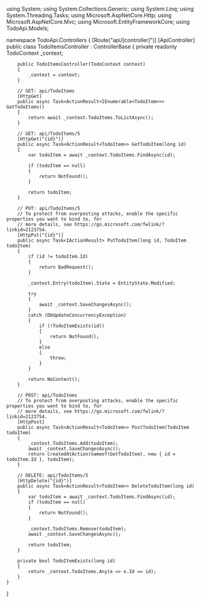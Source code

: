 using System;
using System.Collections.Generic;
using System.Linq;
using System.Threading.Tasks;
using Microsoft.AspNetCore.Http;
using Microsoft.AspNetCore.Mvc;
using Microsoft.EntityFrameworkCore;
using TodoApi.Models;

namespace TodoApi.Controllers
{
    [Route("api/[controller]")]
    [ApiController]
    public class TodoItemsController : ControllerBase
    {
        private readonly TodoContext _context;

        public TodoItemsController(TodoContext context)
        {
            _context = context;
        }

        // GET: api/TodoItems
        [HttpGet]
        public async Task<ActionResult<IEnumerable<TodoItem>>> GetTodoItems()
        {
            return await _context.TodoItems.ToListAsync();
        }

        // GET: api/TodoItems/5
        [HttpGet("{id}")]
        public async Task<ActionResult<TodoItem>> GetTodoItem(long id)
        {
            var todoItem = await _context.TodoItems.FindAsync(id);

            if (todoItem == null)
            {
                return NotFound();
            }

            return todoItem;
        }

        // PUT: api/TodoItems/5
        // To protect from overposting attacks, enable the specific properties you want to bind to, for
        // more details, see https://go.microsoft.com/fwlink/?linkid=2123754.
        [HttpPut("{id}")]
        public async Task<IActionResult> PutTodoItem(long id, TodoItem todoItem)
        {
            if (id != todoItem.Id)
            {
                return BadRequest();
            }

            _context.Entry(todoItem).State = EntityState.Modified;

            try
            {
                await _context.SaveChangesAsync();
            }
            catch (DbUpdateConcurrencyException)
            {
                if (!TodoItemExists(id))
                {
                    return NotFound();
                }
                else
                {
                    throw;
                }
            }

            return NoContent();
        }

        // POST: api/TodoItems
        // To protect from overposting attacks, enable the specific properties you want to bind to, for
        // more details, see https://go.microsoft.com/fwlink/?linkid=2123754.
        [HttpPost]
        public async Task<ActionResult<TodoItem>> PostTodoItem(TodoItem todoItem)
        {
            _context.TodoItems.Add(todoItem);
            await _context.SaveChangesAsync();
            return CreatedAtAction(nameof(GetTodoItem), new { id = todoItem.Id }, todoItem);
        }

        // DELETE: api/TodoItems/5
        [HttpDelete("{id}")]
        public async Task<ActionResult<TodoItem>> DeleteTodoItem(long id)
        {
            var todoItem = await _context.TodoItems.FindAsync(id);
            if (todoItem == null)
            {
                return NotFound();
            }

            _context.TodoItems.Remove(todoItem);
            await _context.SaveChangesAsync();

            return todoItem;
        }

        private bool TodoItemExists(long id)
        {
            return _context.TodoItems.Any(e => e.Id == id);
        }
    }
}

